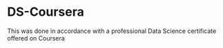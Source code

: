 # DS-Coursera
This was done in accordance with a professional Data Science certificate offered on Coursera
